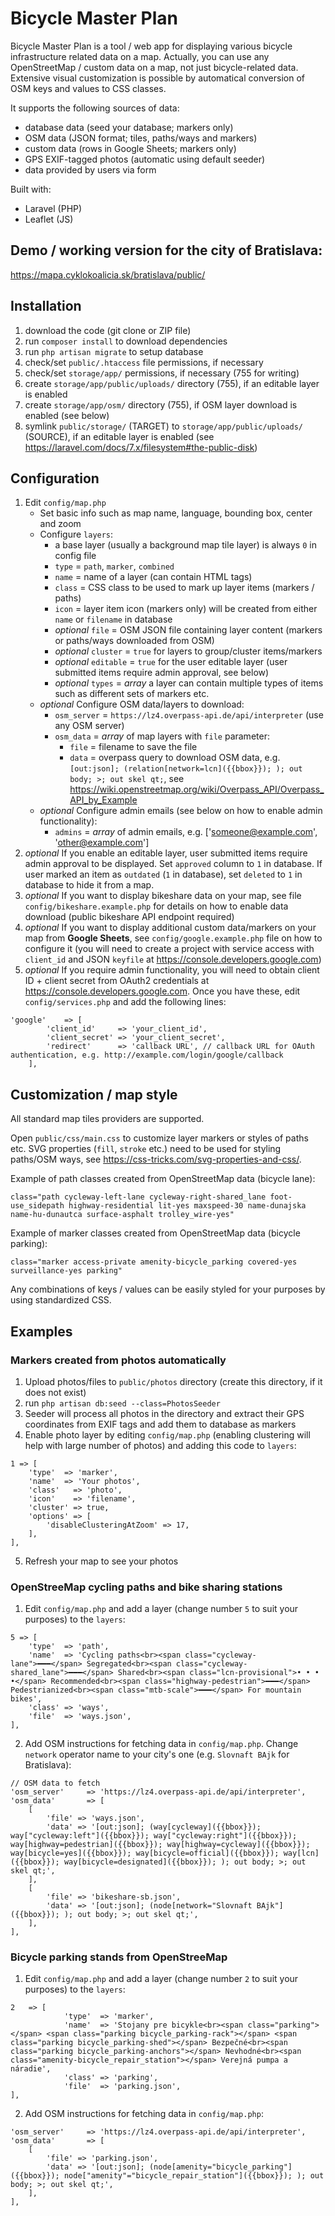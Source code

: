 # Bicycle Master Plan
Bicycle Master Plan is a tool / web app for displaying various bicycle infrastructure related data on a map. Actually, you can use any OpenStreetMap / custom data on a map, not just bicycle-related data. Extensive visual customization is possible by automatical conversion of OSM keys and values to CSS classes.

It supports the following sources of data:
- database data (seed your database; markers only)
- OSM data (JSON format; tiles, paths/ways and markers)
- custom data (rows in Google Sheets; markers only)
- GPS EXIF-tagged photos (automatic using default seeder)
- data provided by users via form

Built with:
- Laravel (PHP)
- Leaflet (JS)

## Demo / working version for the city of Bratislava:
https://mapa.cyklokoalicia.sk/bratislava/public/

## Installation
1. download the code (git clone or ZIP file)
2. run `composer install` to download dependencies
3. run `php artisan migrate` to setup database
4. check/set `public/.htaccess` file permissions, if necessary
5. check/set `storage/app/` permissions, if necessary (755 for writing)
6. create `storage/app/public/uploads/` directory (755), if an editable layer is enabled
7. create `storage/app/osm/` directory (755), if OSM layer download is enabled (see below)
8. symlink `public/storage/` (TARGET) to `storage/app/public/uploads/` (SOURCE), if an editable layer is enabled (see https://laravel.com/docs/7.x/filesystem#the-public-disk)

## Configuration
1. Edit `config/map.php`
    - Set basic info such as map name, language, bounding box, center and zoom
    - Configure `layers`:
        - a base layer (usually a background map tile layer) is always `0` in config file
        - `type` = `path`, `marker`, `combined`
        - `name` = name of a layer (can contain HTML tags)
        - `class` = CSS class to be used to mark up layer items (markers / paths)
        - `icon` = layer item icon (markers only) will be created from either `name` or `filename` in database
        - *optional* `file` = OSM JSON file containing layer content (markers or paths/ways downloaded from OSM)
        - *optional* `cluster` = `true` for layers to group/cluster items/markers
        - *optional* `editable` = `true` for the user editable layer (user submitted items require admin approval, see below)
        - *optional* `types` = *array* a layer can contain multiple types of items such as different sets of markers etc.
    - *optional* Configure OSM data/layers to download:
        - `osm_server` = `https://lz4.overpass-api.de/api/interpreter` (use any OSM server)
        - `osm_data` = *array* of map layers with `file` parameter:
            - `file` = filename to save the file
            - `data` = overpass query to download OSM data, e.g. `[out:json]; (relation[network=lcn]({{bbox}}); ); out body; >; out skel qt;`, see https://wiki.openstreetmap.org/wiki/Overpass_API/Overpass_API_by_Example
    - *optional* Configure admin emails (see below on how to enable admin functionality):
        - `admins` = *array* of admin emails, e.g. ['someone@example.com', 'other@example.com']
2. *optional* If you enable an editable layer, user submitted items require admin approval to be displayed. Set `approved` column to `1` in database. If user marked an item as `outdated` (`1` in database), set `deleted` to `1` in database to hide it from a map.
3. *optional* If you want to display bikeshare data on your map, see file `config/bikeshare.example.php` for details on how to enable data download (public bikeshare API endpoint required)
4. *optional* If you want to display additional custom data/markers on your map from **Google Sheets**, see `config/google.example.php` file on how to configure it (you will need to create a project with service access with `client_id` and JSON `keyfile` at https://console.developers.google.com)
5. *optional* If you require admin functionality, you will need to obtain client ID + client secret from OAuth2 credentials at https://console.developers.google.com. Once you have these, edit `config/services.php` and add the following lines:
```
'google'    => [
        'client_id'     => 'your_client_id',
        'client_secret' => 'your_client_secret',
        'redirect'      => 'callback URL', // callback URL for OAuth authentication, e.g. http://example.com/login/google/callback
    ],
```

## Customization / map style
All standard map tiles providers are supported.

Open `public/css/main.css` to customize layer markers or styles of paths etc. SVG properties (`fill`, `stroke` etc.) need to be used for styling paths/OSM ways, see https://css-tricks.com/svg-properties-and-css/.

Example of path classes created from OpenStreetMap data (bicycle lane):
```
class="path cycleway-left-lane cycleway-right-shared_lane foot-use_sidepath highway-residential lit-yes maxspeed-30 name-dunajska name-hu-dunautca surface-asphalt trolley_wire-yes"
```

Example of marker classes created from OpenStreetMap data (bicycle parking):
```
class="marker access-private amenity-bicycle_parking covered-yes surveillance-yes parking"
```

Any combinations of keys / values can be easily styled for your purposes by using standardized CSS.

## Examples

### Markers created from photos automatically
1. Upload photos/files to `public/photos` directory (create this directory, if it does not exist)
2. run `php artisan db:seed --class=PhotosSeeder`
3. Seeder will process all photos in the directory and extract their GPS coordinates from EXIF tags and add them to database as markers
4. Enable photo layer by editing `config/map.php` (enabling clustering will help with large number of photos) and adding this code to `layers`:
```
1 => [
    'type'  => 'marker',
    'name'  => 'Your photos',
    'class'   => 'photo',
    'icon'    => 'filename',
    'cluster' => true,
    'options' => [
        'disableClusteringAtZoom' => 17,
    ],
],
```
5. Refresh your map to see your photos

### OpenStreeMap cycling paths and bike sharing stations
1. Edit `config/map.php` and add a layer (change number `5` to suit your purposes) to the `layers`:
```
5 => [
    'type'  => 'path',
    'name'  => 'Cycling paths<br><span class="cycleway-lane">━━━</span> Segregated<br><span class="cycleway-shared_lane">━━━</span> Shared<br><span class="lcn-provisional">• • • •</span> Recommended<br><span class="highway-pedestrian">━━━</span> Pedestrianized<br><span class="mtb-scale">━━━</span> For mountain bikes',
    'class' => 'ways',
    'file'  => 'ways.json',
],
```
2. Add OSM instructions for fetching data in `config/map.php`. Change `network` operator name to your city's one (e.g. `Slovnaft BAjk` for Bratislava):
```
// OSM data to fetch
'osm_server'     => 'https://lz4.overpass-api.de/api/interpreter',
'osm_data'       => [
    [
        'file' => 'ways.json',
        'data' => '[out:json]; (way[cycleway]({{bbox}}); way["cycleway:left"]({{bbox}}); way["cycleway:right"]({{bbox}}); way[highway=pedestrian]({{bbox}}); way[highway=cycleway]({{bbox}}); way[bicycle=yes]({{bbox}}); way[bicycle=official]({{bbox}}); way[lcn]({{bbox}}); way[bicycle=designated]({{bbox}}); ); out body; >; out skel qt;',
    ],
    [
        'file' => 'bikeshare-sb.json',
        'data' => '[out:json]; (node[network="Slovnaft BAjk"]({{bbox}}); ); out body; >; out skel qt;',
    ],
],
```

### Bicycle parking stands from OpenStreeMap
1. Edit `config/map.php` and add a layer (change number `2` to suit your purposes) to the `layers`:
```
2   => [
            'type'  => 'marker',
            'name'  => 'Stojany pre bicykle<br><span class="parking"></span> <span class="parking bicycle_parking-rack"></span> <span class="parking bicycle_parking-shed"></span> Bezpečné<br><span class="parking bicycle_parking-anchors"></span> Nevhodné<br><span class="amenity-bicycle_repair_station"></span> Verejná pumpa a náradie',
            'class' => 'parking',
            'file'  => 'parking.json',
],
```
2. Add OSM instructions for fetching data in `config/map.php`:
```
'osm_server'     => 'https://lz4.overpass-api.de/api/interpreter',
'osm_data'       => [
    [
        'file' => 'parking.json',
        'data' => '[out:json]; (node[amenity="bicycle_parking"]({{bbox}}); node["amenity"="bicycle_repair_station"]({{bbox}}); ); out body; >; out skel qt;',
    ],
],
```
